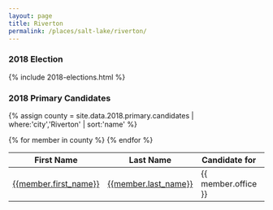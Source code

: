 ```yaml
---
layout: page
title: Riverton
permalink: /places/salt-lake/riverton/
---
```


### 2018 Election

{% include 2018-elections.html %}

### 2018 Primary Candidates
{% assign county = site.data.2018.primary.candidates | where:'city','Riverton' | sort:'name' %}
<table>
<thead>
  <th>First Name</th>
  <th>Last Name</th>
  <th>Candidate for</th>
  <th>City</th>
  <th>County</th>
</thead>
<tbody>
{% for member in county  %}
  <tr>
    <td><a href="{{member.id}}">{{member.first_name}}</a></td>
    <td><a href="{{member.id}}">{{member.last_name}}</a></td>
    <td>{{ member.office }}</td>
    <td><a href="../../places/{{ member.county | downcase | replace: ' ','-' }}/{{ member.city | downcase | replace: ' ','-' }}">{{ member.city }}</a></td>
    <td><a href="../../places/{{ member.county | downcase | replace: ' ','-' }}">{{ member.county }}</a></td>
  </tr>
{% endfor %}
</tbody>
</table>
